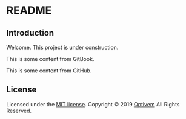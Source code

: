 # README

## Introduction

Welcome. This project is under construction.

This is some content from GitBook.

This is some content from GitHub.

## License

Licensed under the [MIT license](http://opensource.org/licenses/mit-license.php). Copyright © 2019 [Optivem](https://www.optivem.com/) All Rights Reserved.

